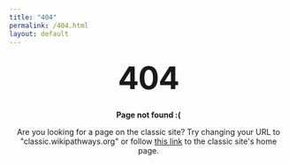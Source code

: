 ```yaml
---
title: "404"
permalink: /404.html
layout: default
---
```

<script>
  var div = document.getElementById("navbarNavAltMarkup");
  div.classList.add("show");
</script>
<style type="text/css" media="screen"> 
  .container {
    margin: 10px auto;
    max-width: 600px;
    text-align: center;
  }
  h1 {
    margin: 30px 0;
    font-size: 4em;
    line-height: 1;
    letter-spacing: -1px;
  }
</style>

<div class="container">
  <h1>404</h1>

  <p><strong>Page not found :(</strong></p>
  <p>Are you looking for a page on the classic site? Try changing your URL to "classic.wikipathways.org"
    or follow <a href="https://classic.wikipathways.org">this link</a> to the classic site's home page.
  </p>
</div>
